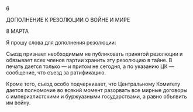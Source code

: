6

ДОПОЛНЕНИЕ К РЕЗОЛЮЦИИ О ВОЙНЕ И МИРЕ

8 МАРТА

Я прошу слова для дополнения резолюции:

Съезд признает необходимым не публиковать принятой резолюции и обязывает всех членов партии хранить эту резолюцию в тайне. В печать дается только — и притом не сегодня, а по указанию ЦК — сообщение, что съезд за ратификацию.

Кроме того, съезд особо подчеркивает, что Центральному Комитету дается полно­мочие во всякий момент разорвать все мирные договоры с империалистскими и буржу­азными государствами, а равно объявить им войну.